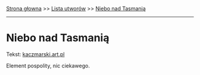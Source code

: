 [Strona głowna](../index.md) >> [Lista utworów](../list.md) >> [Niebo nad Tasmanią](352.md)

---

# Niebo nad Tasmanią

Tekst: [kaczmarski.art.pl](https://www.kaczmarski.art.pl/tworczosc/wiersze/niebo-nad-tasmania/)

Element pospolity, nic ciekawego.